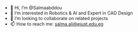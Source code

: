 - 👋 Hi, I’m @Salmaabddou 
- 👀 I’m interested in Robotics & AI and Expert in CAD Design
- 💞️ I’m looking to collaborate on related projects 
- 📫 How to reach me: salma.ali@ejust.edu.eg
  


<!---
Salmaabddou/Salmaabddou is a ✨ special ✨ repository because its `README.md` (this file) appears on your GitHub profile.
You can click the Preview link to take a look at your changes.
--->
